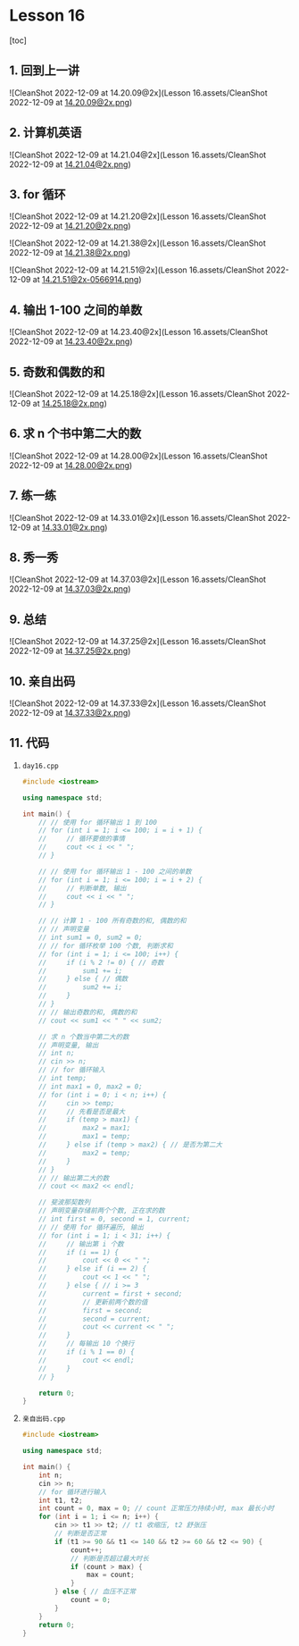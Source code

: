# Lesson 16

[toc]

## 1. 回到上一讲

![CleanShot 2022-12-09 at 14.20.09@2x](Lesson 16.assets/CleanShot 2022-12-09 at 14.20.09@2x.png)

## 2. 计算机英语

![CleanShot 2022-12-09 at 14.21.04@2x](Lesson 16.assets/CleanShot 2022-12-09 at 14.21.04@2x.png)

## 3. for 循环

![CleanShot 2022-12-09 at 14.21.20@2x](Lesson 16.assets/CleanShot 2022-12-09 at 14.21.20@2x.png)

![CleanShot 2022-12-09 at 14.21.38@2x](Lesson 16.assets/CleanShot 2022-12-09 at 14.21.38@2x.png)

![CleanShot 2022-12-09 at 14.21.51@2x](Lesson 16.assets/CleanShot 2022-12-09 at 14.21.51@2x-0566914.png)

## 4. 输出 1-100 之间的单数

![CleanShot 2022-12-09 at 14.23.40@2x](Lesson 16.assets/CleanShot 2022-12-09 at 14.23.40@2x.png)

## 5. 奇数和偶数的和

![CleanShot 2022-12-09 at 14.25.18@2x](Lesson 16.assets/CleanShot 2022-12-09 at 14.25.18@2x.png)

## 6. 求 n 个书中第二大的数

![CleanShot 2022-12-09 at 14.28.00@2x](Lesson 16.assets/CleanShot 2022-12-09 at 14.28.00@2x.png)

## 7. 练一练

![CleanShot 2022-12-09 at 14.33.01@2x](Lesson 16.assets/CleanShot 2022-12-09 at 14.33.01@2x.png)

## 8. 秀一秀

![CleanShot 2022-12-09 at 14.37.03@2x](Lesson 16.assets/CleanShot 2022-12-09 at 14.37.03@2x.png)

## 9. 总结

![CleanShot 2022-12-09 at 14.37.25@2x](Lesson 16.assets/CleanShot 2022-12-09 at 14.37.25@2x.png)

## 10. 亲自出码

![CleanShot 2022-12-09 at 14.37.33@2x](Lesson 16.assets/CleanShot 2022-12-09 at 14.37.33@2x.png)

## 11. 代码

1. `day16.cpp`

   ```c++
   #include <iostream>
   
   using namespace std;
   
   int main() {
       // // 使用 for 循环输出 1 到 100
       // for (int i = 1; i <= 100; i = i + 1) {
       //     // 循环要做的事情
       //     cout << i << " ";
       // }
   
       // // 使用 for 循环输出 1 - 100 之间的单数
       // for (int i = 1; i <= 100; i = i + 2) {
       //     // 判断单数, 输出
       //     cout << i << " ";
       // }
   
       // // 计算 1 - 100 所有奇数的和, 偶数的和
       // // 声明变量
       // int sum1 = 0, sum2 = 0;
       // // for 循环枚举 100 个数, 判断求和
       // for (int i = 1; i <= 100; i++) {
       //     if (i % 2 != 0) { // 奇数
       //         sum1 += i;
       //     } else { // 偶数
       //         sum2 += i;
       //     }
       // }
       // // 输出奇数的和, 偶数的和
       // cout << sum1 << " " << sum2;
   
       // 求 n 个数当中第二大的数
       // 声明变量, 输出
       // int n;
       // cin >> n;
       // // for 循环输入
       // int temp;
       // int max1 = 0, max2 = 0;
       // for (int i = 0; i < n; i++) {
       //     cin >> temp;
       //     // 先看是否是最大
       //     if (temp > max1) {
       //         max2 = max1;
       //         max1 = temp;
       //     } else if (temp > max2) { // 是否为第二大
       //         max2 = temp;
       //     }
       // }
       // // 输出第二大的数
       // cout << max2 << endl;
   
       // 斐波那契数列
       // 声明变量存储前两个个数, 正在求的数
       // int first = 0, second = 1, current;
       // // 使用 for 循环遍历, 输出
       // for (int i = 1; i < 31; i++) {
       //     // 输出第 i 个数
       //     if (i == 1) {
       //         cout << 0 << " ";
       //     } else if (i == 2) {
       //         cout << 1 << " ";
       //     } else { // i >= 3
       //         current = first + second;
       //         // 更新前两个数的值
       //         first = second;
       //         second = current;
       //         cout << current << " ";
       //     }
       //     // 每输出 10 个换行
       //     if (i % 1 == 0) {
       //         cout << endl;
       //     }
       // }
   
       return 0;
   }
   ```

2. `亲自出码.cpp`

   ```c++
   #include <iostream>
   
   using namespace std;
   
   int main() {
       int n;
       cin >> n;
       // for 循环进行输入
       int t1, t2;
       int count = 0, max = 0; // count 正常压力持续小时, max 最长小时
       for (int i = 1; i <= n; i++) {
           cin >> t1 >> t2; // t1 收缩压, t2 舒张压
           // 判断是否正常
           if (t1 >= 90 && t1 <= 140 && t2 >= 60 && t2 <= 90) {
               count++;
               // 判断是否超过最大时长
               if (count > max) {
                   max = count;
               }
           } else { // 血压不正常
               count = 0;
           }
       }
       return 0;
   }
   ```

   